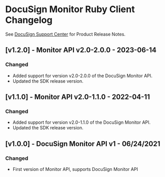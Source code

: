 # DocuSign Monitor Ruby Client Changelog
See [DocuSign Support Center](https://support.docusign.com/en/releasenotes/) for Product Release Notes.

## [v1.2.0] - Monitor API v2.0-2.0.0 - 2023-06-14
### Changed
- Added support for version v2.0-2.0.0 of the DocuSign Monitor API.
- Updated the SDK release version.

## [v1.1.0] - Monitor API v2.0-1.1.0 - 2022-04-11
### Changed
- Added support for version v2.0-1.1.0 of the DocuSign Monitor API.
- Updated the SDK release version.

## [v1.0.0] - DocuSign Monitor API v1 - 06/24/2021
### Changed
- First version of Monitor API, supports DocuSign Monitor API
